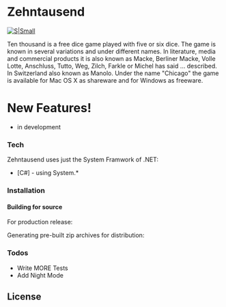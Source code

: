 # Zehntausend

[![S|Small](https://itsmus.de/wp-content/uploads/New_Logo_Spi_Square_White.png)](https://ITsmus.de)

Ten thousand is a free dice game played with five or six dice. The game is known in several variations and under different names. In literature, media and commercial products it is also known as Macke, Berliner Macke, Volle Lotte, Anschluss, Tutto, Weg, Zilch, Farkle or Michel has said ... described. In Switzerland also known as Manolo. Under the name "Chicago" the game is available for Mac OS X as shareware and for Windows as freeware.

# New Features!

  - in development

### Tech

Zehntausend uses just the System Framwork of .NET:

* [C#] - using System.*

### Installation

#### Building for source
For production release:

Generating pre-built zip archives for distribution:

### Todos

 - Write MORE Tests
 - Add Night Mode

License
----
